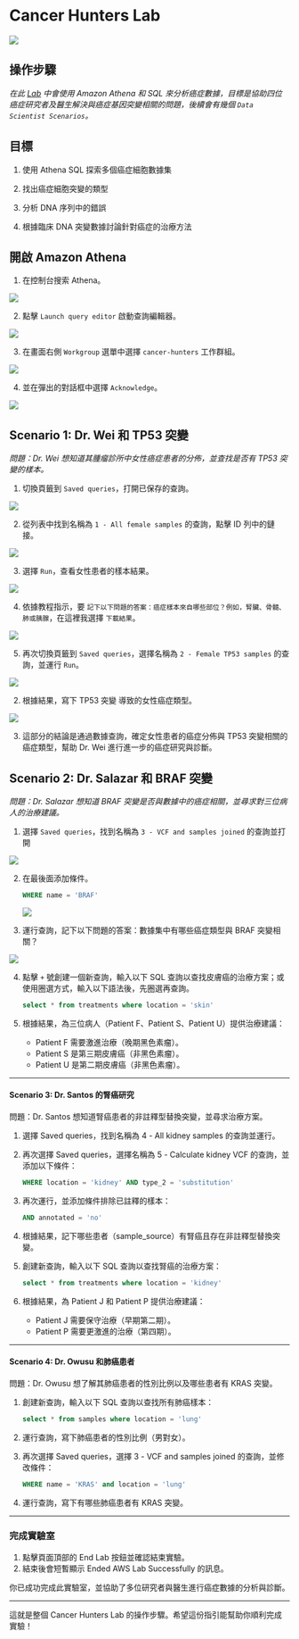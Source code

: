 # Cancer Hunters Lab

![](images/img_01.png)


## 操作步驟

_在此 [Lab](https://awseducate.instructure.com/courses/990/modules) 中會使用 Amazon Athena 和 SQL 來分析癌症數據，目標是協助四位癌症研究者及醫生解決與癌症基因突變相關的問題，後續會有幾個 `Data Scientist Scenarios`。_

## 目標

1. 使用 Athena SQL 探索多個癌症細胞數據集

2. 找出癌症細胞突變的類型

3. 分析 DNA 序列中的錯誤

4. 根據臨床 DNA 突變數據討論針對癌症的治療方法


## 開啟 Amazon Athena

1. 在控制台搜索 Athena。

![](images/img_02.png)

2. 點擊 `Launch query editor` 啟動查詢編輯器。

![](images/img_03.png)

3. 在畫面右側 `Workgroup` 選單中選擇 `cancer-hunters` 工作群組。

![](images/img_04.png)

4. 並在彈出的對話框中選擇 `Acknowledge`。

![](images/img_05.png)


## Scenario 1: Dr. Wei 和 TP53 突變

_問題：Dr. Wei 想知道其腫瘤診所中女性癌症患者的分佈，並查找是否有 TP53 突變的樣本。_

1. 切換頁籤到 `Saved queries`，打開已保存的查詢。

![](images/img_06.png)

2. 從列表中找到名稱為 `1 - All female samples` 的查詢，點擊 ID 列中的鏈接。

![](images/img_07.png)

3. 選擇 `Run`，查看女性患者的樣本結果。

![](images/img_08.png)

4. 依據教程指示，要 `記下以下問題的答案：癌症樣本來自哪些部位？例如，腎臟、骨髓、肺或胰腺`，在這裡我選擇 `下載結果`。

![](images/img_09.png)

5. 再次切換頁籤到 `Saved queries`，選擇名稱為 `2 - Female TP53 samples` 的查詢，並運行 `Run`。

![](images/img_10.png)

2. 根據結果，寫下 TP53 突變 導致的女性癌症類型。

![](images/img_11.png)

3. 這部分的結論是通過數據查詢，確定女性患者的癌症分佈與 TP53 突變相關的癌症類型，幫助 Dr. Wei 進行進一步的癌症研究與診斷。

## Scenario 2: Dr. Salazar 和 BRAF 突變

_問題：Dr. Salazar 想知道 BRAF 突變是否與數據中的癌症相關，並尋求對三位病人的治療建議。_

1. 選擇 `Saved queries`，找到名稱為 `3 - VCF and samples joined` 的查詢並打開

![](images/img_12.png)

2. 在最後面添加條件。

    ```sql
    WHERE name = 'BRAF'
    ```

    ![](images/img_13.png)

3. 運行查詢，記下以下問題的答案：數據集中有哪些癌症類型與 BRAF 突變相關？

![](images/img_14.png)

4. 點擊 `+` 號創建一個新查詢，輸入以下 SQL 查詢以查找皮膚癌的治療方案；或使用圈選方式，輸入以下語法後，先圈選再查詢。

    ```sql
    select * from treatments where location = 'skin'
    ```

2. 根據結果，為三位病人（Patient F、Patient S、Patient U）提供治療建議：
   - Patient F 需要激進治療（晚期黑色素瘤）。
   - Patient S 是第三期皮膚癌（非黑色素瘤）。
   - Patient U 是第二期皮膚癌（非黑色素瘤）。

---

#### Scenario 3: Dr. Santos 的腎癌研究

問題：Dr. Santos 想知道腎癌患者的非註釋型替換突變，並尋求治療方案。

1. 選擇 Saved queries，找到名稱為 4 - All kidney samples 的查詢並運行。

2. 再次選擇 Saved queries，選擇名稱為 5 - Calculate kidney VCF 的查詢，並添加以下條件：
   ```sql
   WHERE location = 'kidney' AND type_2 = 'substitution'
   ```

3. 再次運行，並添加條件排除已註釋的樣本：
   ```sql
   AND annotated = 'no'
   ```

4. 根據結果，記下哪些患者（sample_source）有腎癌且存在非註釋型替換突變。

5. 創建新查詢，輸入以下 SQL 查詢以查找腎癌的治療方案：
   ```sql
   select * from treatments where location = 'kidney'
   ```

6. 根據結果，為 Patient J 和 Patient P 提供治療建議：
   - Patient J 需要保守治療（早期第二期）。
   - Patient P 需要更激進的治療（第四期）。

---

#### Scenario 4: Dr. Owusu 和肺癌患者

問題：Dr. Owusu 想了解其肺癌患者的性別比例以及哪些患者有 KRAS 突變。

1. 創建新查詢，輸入以下 SQL 查詢以查找所有肺癌樣本：
   ```sql
   select * from samples where location = 'lung'
   ```

2. 運行查詢，寫下肺癌患者的性別比例（男對女）。

3. 再次選擇 Saved queries，選擇 3 - VCF and samples joined 的查詢，並修改條件：
   ```sql
   WHERE name = 'KRAS' and location = 'lung'
   ```

4. 運行查詢，寫下有哪些肺癌患者有 KRAS 突變。

---

### 完成實驗室

1. 點擊頁面頂部的 End Lab 按鈕並確認結束實驗。
2. 結束後會短暫顯示 Ended AWS Lab Successfully 的訊息。

你已成功完成此實驗室，並協助了多位研究者與醫生進行癌症數據的分析與診斷。

---

這就是整個 Cancer Hunters Lab 的操作步驟。希望這份指引能幫助你順利完成實驗！